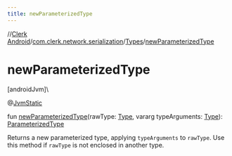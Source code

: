 ```yaml
---
title: newParameterizedType
---
```

//[Clerk Android](../../../index.html)/[com.clerk.network.serialization](../index.html)/[Types](index.html)/[newParameterizedType](new-parameterized-type.html)



# newParameterizedType



[androidJvm]\




@[JvmStatic](https://kotlinlang.org/api/latest/jvm/stdlib/kotlin-stdlib/kotlin.jvm/-jvm-static/index.html)



fun [newParameterizedType](new-parameterized-type.html)(rawType: [Type](https://developer.android.com/reference/kotlin/java/lang/reflect/Type.html), vararg typeArguments: [Type](https://developer.android.com/reference/kotlin/java/lang/reflect/Type.html)): [ParameterizedType](https://developer.android.com/reference/kotlin/java/lang/reflect/ParameterizedType.html)



Returns a new parameterized type, applying `typeArguments` to `rawType`. Use this method if `rawType` is not enclosed in another type.




